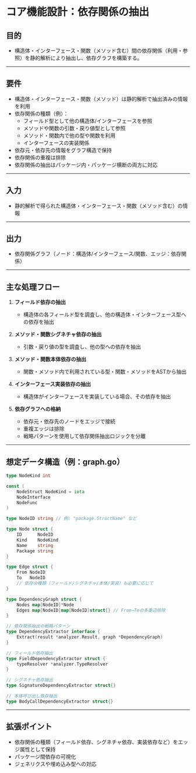 # コア機能設計：依存関係の抽出

## 目的

- 構造体・インターフェース・関数（メソッド含む）間の依存関係（利用・参照）を静的解析により抽出し、依存グラフを構築する。

---

## 要件

- 構造体・インターフェース・関数（メソッド）は静的解析で抽出済みの情報を利用
- 依存関係の種類（例）：
    - フィールド型として他の構造体/インターフェースを参照
    - メソッドや関数の引数・戻り値型として参照
    - メソッド・関数内で他の型や関数を利用
    - インターフェースの実装関係
- 依存元・依存先の情報をグラフ構造で保持
- 依存関係の重複は排除
- 依存関係の抽出はパッケージ内・パッケージ横断の両方に対応

---

## 入力

- 静的解析で得られた構造体・インターフェース・関数（メソッド含む）の情報

---

## 出力

- 依存関係グラフ（ノード：構造体/インターフェース/関数、エッジ：依存関係）

---

## 主な処理フロー

1. **フィールド依存の抽出**
    - 構造体の各フィールド型を調査し、他の構造体・インターフェース型への依存を抽出

2. **メソッド・関数シグネチャ依存の抽出**
    - 引数・戻り値の型を調査し、他の型への依存を抽出

3. **メソッド・関数本体依存の抽出**
    - 関数・メソッド内で利用されている型・関数・メソッドをASTから抽出

4. **インターフェース実装依存の抽出**
    - 構造体がインターフェースを実装している場合、その依存を抽出

5. **依存グラフへの格納**
    - 依存元・依存先のノードをエッジで接続
    - 重複エッジは排除
    - 戦略パターンを使用して依存関係抽出ロジックを分離

---

## 想定データ構造（例：graph.go）

```go
type NodeKind int

const (
    NodeStruct NodeKind = iota
    NodeInterface
    NodeFunc
)

type NodeID string // 例: "package.StructName" など

type Node struct {
    ID      NodeID
    Kind    NodeKind
    Name    string
    Package string
}

type Edge struct {
    From NodeID
    To   NodeID
    // 依存の種類（フィールド/シグネチャ/本体/実装）も必要に応じて
}

type DependencyGraph struct {
    Nodes map[NodeID]*Node
    Edges map[NodeID]map[NodeID]struct{} // From→Toの多重辺排除
}

// 依存関係抽出の戦略パターン
type DependencyExtractor interface {
    Extract(result *analyzer.Result, graph *DependencyGraph)
}

// フィールド依存抽出
type FieldDependencyExtractor struct {
    typeResolver *analyzer.TypeResolver
}

// シグネチャ依存抽出
type SignatureDependencyExtractor struct{}

// 本体呼び出し依存抽出
type BodyCallDependencyExtractor struct{}
```

---

## 拡張ポイント

- 依存関係の種類（フィールド依存、シグネチャ依存、実装依存など）をエッジ属性として保持
- パッケージ間依存の可視化
- ジェネリクスや埋め込み型への対応 
